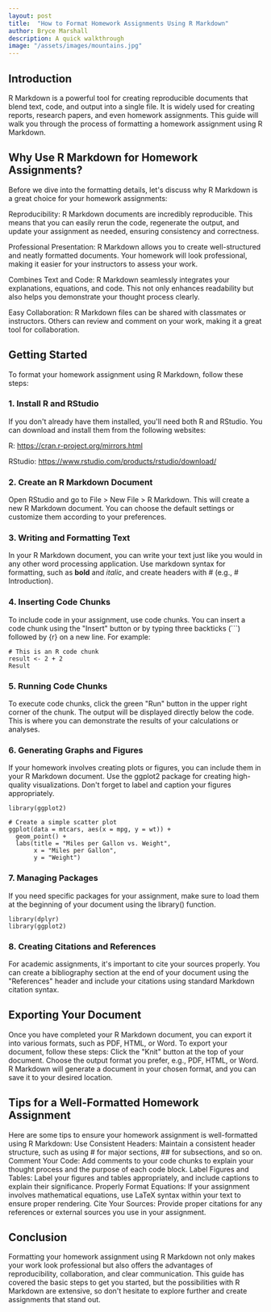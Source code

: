 ```yaml
---
layout: post
title:  "How to Format Homework Assignments Using R Markdown"
author: Bryce Marshall
description: A quick walkthrough   
image: "/assets/images/mountains.jpg"
---
```


## Introduction
R Markdown is a powerful tool for creating reproducible documents that blend text, code, and output into a single file. It is widely used for creating reports, research papers, and even homework assignments. This guide will walk you through the process of formatting a homework assignment using R Markdown.
## Why Use R Markdown for Homework Assignments?
Before we dive into the formatting details, let's discuss why R Markdown is a great choice for your homework assignments:

Reproducibility: R Markdown documents are incredibly reproducible. This means that you can easily rerun the code, regenerate the output, and update your assignment as needed, ensuring consistency and correctness.

Professional Presentation: R Markdown allows you to create well-structured and neatly formatted documents. Your homework will look professional, making it easier for your instructors to assess your work.

Combines Text and Code: R Markdown seamlessly integrates your explanations, equations, and code. This not only enhances readability but also helps you demonstrate your thought process clearly.

Easy Collaboration: R Markdown files can be shared with classmates or instructors. Others can review and comment on your work, making it a great tool for collaboration.
## Getting Started
To format your homework assignment using R Markdown, follow these steps:
### 1. Install R and RStudio
If you don't already have them installed, you'll need both R and RStudio. You can download and install them from the following websites:

R: https://cran.r-project.org/mirrors.html

RStudio: https://www.rstudio.com/products/rstudio/download/
### 2. Create an R Markdown Document
Open RStudio and go to File > New File > R Markdown. This will create a new R Markdown document. You can choose the default settings or customize them according to your preferences.
### 3. Writing and Formatting Text
In your R Markdown document, you can write your text just like you would in any other word processing application. Use markdown syntax for formatting, such as **bold** and *italic*, and create headers with # (e.g., # Introduction).
### 4. Inserting Code Chunks
To include code in your assignment, use code chunks. You can insert a code chunk using the "Insert" button or by typing three backticks (```) followed by {r} on a new line. For example:
```
# This is an R code chunk 
result <- 2 + 2 
Result
```
### 5. Running Code Chunks
To execute code chunks, click the green "Run" button in the upper right corner of the chunk. The output will be displayed directly below the code. This is where you can demonstrate the results of your calculations or analyses.
### 6. Generating Graphs and Figures
If your homework involves creating plots or figures, you can include them in your R Markdown document. Use the ggplot2 package for creating high-quality visualizations. Don't forget to label and caption your figures appropriately.
```
library(ggplot2)

# Create a simple scatter plot
ggplot(data = mtcars, aes(x = mpg, y = wt)) +
  geom_point() +
  labs(title = "Miles per Gallon vs. Weight",
       x = "Miles per Gallon",
       y = "Weight")
```
### 7. Managing Packages
If you need specific packages for your assignment, make sure to load them at the beginning of your document using the library() function.
```
library(dplyr)
library(ggplot2)
```
### 8. Creating Citations and References
For academic assignments, it's important to cite your sources properly. You can create a bibliography section at the end of your document using the "References" header and include your citations using standard Markdown citation syntax.
## Exporting Your Document
Once you have completed your R Markdown document, you can export it into various formats, such as PDF, HTML, or Word. To export your document, follow these steps:
Click the "Knit" button at the top of your document.
Choose the output format you prefer, e.g., PDF, HTML, or Word.
R Markdown will generate a document in your chosen format, and you can save it to your desired location.
## Tips for a Well-Formatted Homework Assignment
Here are some tips to ensure your homework assignment is well-formatted using R Markdown:
Use Consistent Headers: Maintain a consistent header structure, such as using # for major sections, ## for subsections, and so on.
Comment Your Code: Add comments to your code chunks to explain your thought process and the purpose of each code block.
Label Figures and Tables: Label your figures and tables appropriately, and include captions to explain their significance.
Properly Format Equations: If your assignment involves mathematical equations, use LaTeX syntax within your text to ensure proper rendering.
Cite Your Sources: Provide proper citations for any references or external sources you use in your assignment.
## Conclusion
Formatting your homework assignment using R Markdown not only makes your work look professional but also offers the advantages of reproducibility, collaboration, and clear communication. This guide has covered the basic steps to get you started, but the possibilities with R Markdown are extensive, so don't hesitate to explore further and create assignments that stand out.



